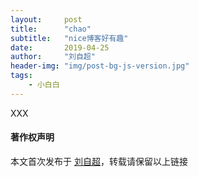 ```yaml
---
layout:     post
title:      "chao"
subtitle:   "nice博客好有趣"
date:       2019-04-25
author:     "刘自超"
header-img: "img/post-bg-js-version.jpg"
tags:
    - 小白白
---
```


XXX

#### 著作权声明

本文首次发布于 [刘自超](https://bigdatajava.github.io/blogspot/)，转载请保留以上链接